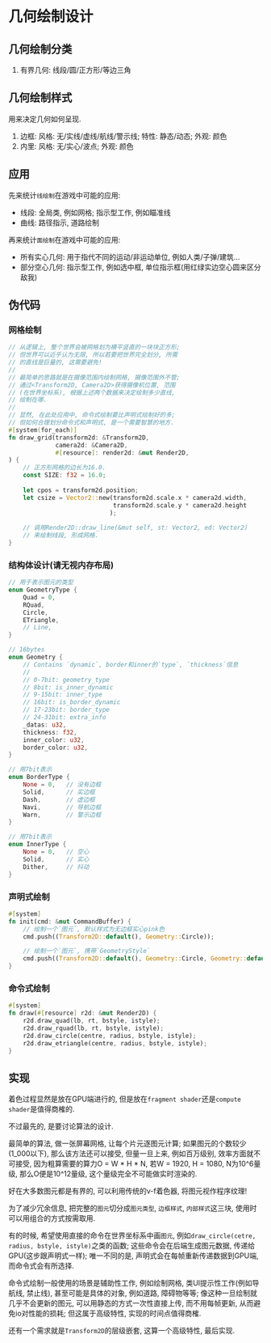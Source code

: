 # 几何绘制设计

## 几何绘制分类

1. 有界几何: 线段/圆/正方形/等边三角

## 几何绘制样式

用来决定几何如何呈现.

1. 边框: 风格: 无/实线/虚线/航线/警示线; 特性: 静态/动态; 外观: 颜色
2. 内里: 风格: 无/实心/波点; 外观: 颜色

## 应用

先来统计`线绘制`在游戏中可能的应用:

* 线段: 全局类, 例如网格; 指示型工作, 例如瞄准线
* 曲线: 路径指示, 道路绘制

再来统计`面绘制`在游戏中可能的应用:

* 所有实心几何: 用于指代不同的运动/非运动单位, 例如人类/子弹/建筑...
* 部分空心几何: 指示型工作, 例如选中框, 单位指示框(用红绿实边空心圆来区分敌我)

## 伪代码

### 网格绘制

```rust
// 从逻辑上, 整个世界会被网格划为横平竖直的一块块正方形;
// 但世界可以近乎认为无限, 所以若要把世界完全划分, 所需
// 的直线是巨量的, 这需要避免!
// 
// 最简单的思路就是在摄像范围内绘制网格, 摄像范围外不管;
// 通过<Transform2D, Camera2D>获得摄像机位置, 范围
// (在世界坐标系), 根据上述两个数据来决定绘制多少直线,
// 绘制在哪.
//
// 显然, 在此处应用中, 命令式绘制要比声明式绘制好的多;
// 但如何合理划分命令式和声明式, 是一个需要智慧的地方.
#[system(for_each)]
fn draw_grid(transform2d: &Transform2D,
             camera2d: &Camera2D,
             #[resource]: render2d: &mut Render2D,
) {
    // 正方形网格的边长为16.0.
    const SIZE: f32 = 16.0;
    
    let cpos = transform2d.position;
    let csize = Vector2::new(transform2d.scale.x * camera2d.width,
                             transform2d.scale.y * camera2d.height
                            );
    
    // 调用Render2D::draw_line(&mut self, st: Vector2, ed: Vector2)
    // 来绘制线段, 形成网格.
}
```

### 结构体设计(请无视内存布局)

```rust
// 用于表示图元的类型
enum GeometryType {
    Quad = 0,
    RQuad,
    Circle,
    ETriangle,
    // Line,
}

// 16bytes
enum Geometry {
    // Contains `dynamic`, border和inner的`type`, `thickness`信息
    //
    // 0-7bit: geometry_type
    // 8bit: is_inner_dynamic
    // 9-15bit: inner_type
    // 16bit: is_border_dynamic
    // 17-23bit: border_type
    // 24-31bit: extra_info
    _datas: u32,
    thickness: f32,
    inner_color: u32,
    border_color: u32,
}

// 用7bit表示
enum BorderType {
    None = 0,   // 没有边框
    Solid,      // 实边框
    Dash,       // 虚边框
    Navi,       // 导航边框
    Warn,       // 警示边框
}

// 用7bit表示
enum InnerType {
    None = 0,   // 空心
    Solid,      // 实心
    Dither,     // 抖动
}
```

### 声明式绘制

```rust
#[system]
fn init(cmd: &mut CommandBuffer) {
    // 绘制一个`图元`, 默认样式为无边框实心pink色
    cmd.push((Transform2D::default(), Geometry::Circle));

    // 绘制一个`图元`, 携带`GeometryStyle`
    cmd.push((Transform2D::default(), Geometry::Circle, Geometry::default()));
}
```

### 命令式绘制

```rust
#[system]
fn draw(#[resource] r2d: &mut Render2D) {
    r2d.draw_quad(lb, rt, bstyle, istyle);
    r2d.draw_rquad(lb, rt, bstyle, istyle);
    r2d.draw_circle(centre, radius, bstyle, istyle);
    r2d.draw_etriangle(centre, radius, bstyle, istyle);
}
```

## 实现

着色过程显然是放在GPU端进行的, 但是放在`fragment shader`还是`compute shader`是值得商榷的.

不过最先的, 是要讨论算法的设计.

最简单的算法, 做一张屏幕网格, 让每个片元逐图元计算; 如果图元的个数较少(1_000以下), 那么该方法还可以接受, 但量一旦上来, 例如百万级别, 效率方面就不可接受, 因为粗算需要的算力O = W * H * N, 若W = 1920, H = 1080, N为10^6量级, 那么O便是10^12量级, 这个量级完全不可能做实时渲染的.

好在大多数图元都是有界的, 可以利用传统的v-f着色器, 将图元视作程序纹理!

为了减少冗余信息, 把完整的`图元`切分成`图元类型`, `边框样式`, `内部样式`这三块, 使用时可以用组合的方式按需取用.

有的时候, 希望使用直接的命令在世界坐标系中画`图元`, 例如`draw_circle(cetre, radius, bstyle, istyle)`之类的函数; 这些命令会在后端生成图元数据, 传递给GPU(这步跟声明式一样); 唯一不同的是, 声明式会在每帧重新传递数据到GPU端, 而命令式会有所选择.

命令式绘制一般使用的场景是辅助性工作, 例如绘制网格, 类UI提示性工作(例如导航线, 禁止线), 甚至可能是具体的对象, 例如道路, 障碍物等等; 像这种一旦绘制就几乎不会更新的图元, 可以用静态的方式一次性直接上传, 而不用每帧更新, 从而避免io对性能的损耗; 但这属于高级特性, 实现的时间点值得商榷.

还有一个需求就是`Transform2D`的层级嵌套, 这算一个高级特性, 最后实现.
